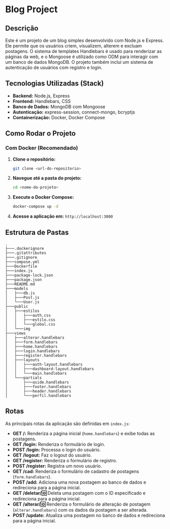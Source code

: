 # Blog Project

## Descrição

Este é um projeto de um blog simples desenvolvido com Node.js e Express. Ele permite que os usuários criem, visualizem, alterem e excluam postagens. O sistema de templates Handlebars é usado para renderizar as páginas da web, e o Mongoose é utilizado como ODM para interagir com um banco de dados MongoDB. O projeto também inclui um sistema de autenticação de usuários com registro e login.

## Tecnologias Utilizadas (Stack)

*   **Backend:** Node.js, Express
*   **Frontend:** Handlebars, CSS
*   **Banco de Dados:** MongoDB com Mongoose
*   **Autenticação:** express-session, connect-mongo, bcryptjs
*   **Containerização:** Docker, Docker Compose

## Como Rodar o Projeto

### Com Docker (Recomendado)

1.  **Clone o repositório:**
    ```bash
    git clone <url-do-repositorio>
    ```
2.  **Navegue até a pasta do projeto:**
    ```bash
    cd <nome-do-projeto>
    ```
3.  **Execute o Docker Compose:**
    ```bash
    docker-compose up -d
    ```
4.  **Acesse a aplicação em:** `http://localhost:3000`

## Estrutura de Pastas

```
.
├───.dockerignore
├───.gitattributes
├───.gitignore
├───compose.yml
├───Dockerfile
├───index.js
├───package-lock.json
├───package.json
├───README.md
├───models
│   ├───db.js
│   ├───Post.js
│   └───User.js
├───public
│   ├───estilos
│   │   ├───auth.css
│   │   ├───estilo.css
│   │   └───global.css
│   └───img
├───views
│   ├───alterar.handlebars
│   ├───form.handlebars
│   ├───home.handlebars
│   ├───login.handlebars
│   ├───register.handlebars
│   ├───layouts
│   │   ├───auth-layout.handlebars
│   │   ├───dashboard-layout.handlebars
│   │   └───main.handlebars
│   └───partials
│       ├───aside.handlebars
│       ├───footer.handlebars
│       ├───header.handlebars
│       └───perfil.handlebars
```

## Rotas

As principais rotas da aplicação são definidas em `index.js`:

-   **GET /:** Renderiza a página inicial (`home.handlebars`) e exibe todas as postagens.
-   **GET /login:** Renderiza o formulário de login.
-   **POST /login:** Processa o login do usuário.
-   **GET /logout:** Faz o logout do usuário.
-   **GET /register:** Renderiza o formulário de registro.
-   **POST /register:** Registra um novo usuário.
-   **GET /cad:** Renderiza o formulário de cadastro de postagens (`form.handlebars`).
-   **POST /add:** Adiciona uma nova postagem ao banco de dados e redireciona para a página inicial.
-   **GET /deletar/:id:** Deleta uma postagem com o ID especificado e redireciona para a página inicial.
-   **GET /alterar/:id:** Renderiza o formulário de alteração de postagem (`alterar.handlebars`) com os dados da postagem a ser alterada.
-   **POST /update:** Atualiza uma postagem no banco de dados e redireciona para a página inicial.